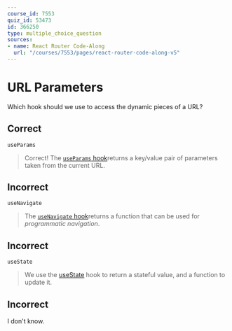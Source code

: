 ```yaml
---
course_id: 7553
quiz_id: 53473
id: 366250
type: multiple_choice_question
sources:
- name: React Router Code-Along
  url: "/courses/7553/pages/react-router-code-along-v5"
---
```


# URL Parameters

Which hook should we use to access the dynamic pieces of a URL?

## Correct

`useParams`

> Correct! The [`useParams`
> hook](https://reactrouter.com/en/main/hooks/use-params)returns a key/value pair
> of parameters taken from the current URL.

## Incorrect

`useNavigate`

> The [`useNavigate`
> hook](https://reactrouter.com/en/main/hooks/use-navigate)returns a function that
> can be used for _programmatic navigation_.

## Incorrect

`useState`

> We use the [useState](https://react.dev/reference/react/useState) hook to return
> a stateful value, and a function to update it.

## Incorrect

I don't know.
